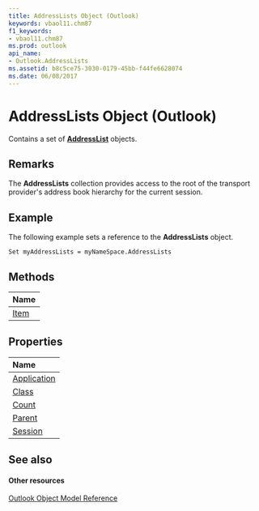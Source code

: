 ```yaml
---
title: AddressLists Object (Outlook)
keywords: vbaol11.chm87
f1_keywords:
- vbaol11.chm87
ms.prod: outlook
api_name:
- Outlook.AddressLists
ms.assetid: b8c5ce75-3030-0179-45bb-f44fe6628074
ms.date: 06/08/2017
---
```



# AddressLists Object (Outlook)

Contains a set of **[AddressList](addresslist-object-outlook.md)** objects.


## Remarks

The **AddressLists** collection provides access to the root of the transport provider's address book hierarchy for the current session.


## Example

The following example sets a reference to the **AddressLists** object.


```
Set myAddressLists = myNameSpace.AddressLists
```


## Methods



|**Name**|
|:-----|
|[Item](addresslists-item-method-outlook.md)|

## Properties



|**Name**|
|:-----|
|[Application](addresslists-application-property-outlook.md)|
|[Class](addresslists-class-property-outlook.md)|
|[Count](addresslists-count-property-outlook.md)|
|[Parent](addresslists-parent-property-outlook.md)|
|[Session](addresslists-session-property-outlook.md)|

## See also


#### Other resources


[Outlook Object Model Reference](http://msdn.microsoft.com/library/73221b13-d8d8-99b8-3394-b95dbbfd5ddc%28Office.15%29.aspx)
